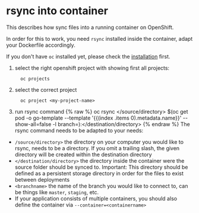 # rsync into container

This describes how sync files into a running container on OpenShift.

In order for this to work, you need `rsync` installed inside the container, adapt your Dockerfile accordingly.

If you don't have `oc` installed yet, please check the [installation](/openshift-beta.md) first.

1. select the right openshift project with showing first all projects:

         oc projects

2. select the correct project

         oc project <my-project-name>

3. run rsync command
{% raw %}
         oc rsync </source/directory> $(oc get pod -o go-template --template '{{(index .items 0).metadata.name}}' --show-all=false -l branch=<branchname>):</destination/directory>
{% endraw %}
The rsync command needs to be adapted to your needs:

* `/source/directory>`  the directory on your computer you would like to rsync, needs to be a directory. If you omit a trailing slash, the given directory will be created within the destination directory
* `</destination/directory>` the directory inside the container were the source folder should be synced to. Important: This directory should be defined as a persistent storage directory in order for the files to exist between deployments
* `<branchname>` the name of the branch you would like to connect to, can be things like `master`, `staging`, etc.
* If your application consists of multiple containers, you should also define the container via `--container=<containername>`



